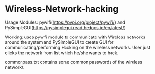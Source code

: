 # Wireless-Network-hacking


Usage Modules: pywifi(https://pypi.org/project/pywifi/) and PySimpleGUI(https://pysimplegui.readthedocs.io/en/latest/)

Working: uses pywifi module to communicate with Wireless networks around the system and PySimpleGUI to create GUI for communicating/performing Hacking on the wireless networks.
User just clicks the network from list which he/she wants to hack.

commonpass.txt contains some common passwords of the wireless networks

